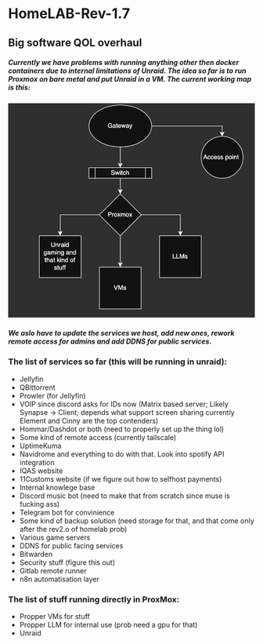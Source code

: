 # HomeLAB-Rev-1.7
## Big software QOL overhaul
##### Currently we have problems with running anything other then docker containers due to internal limitations of Unraid. The idea so far is to run Proxmox on bare metal and put Unraid in a VM. The current working map is this:

![map v1](/pics/map_v1.jpg "map v1")

##### We aslo have to update the services we host, add new ones, rework remote access for admins and add DDNS for public services. 

### The list of services so far (this will be running in unraid):
 - Jellyfin
 - QBittorrent
 - Prowler (for Jellyfin)
 - VOIP since discord asks for IDs now (Matrix based server; Likely Synapse -> Client; depends what support screen sharing currently Element and Cinny are the top contenders)
 - Hommar/Dashdot or both (need to properly set up the thing lol)
 - Some kind of remote access (currently tailscale)
 - UptimeKuma
 - Navidrome and everything to do with that. Look into spotify API integration
 - IQAS website
 - 11Customs website (if we figure out how to selfhost payments)
 - Internal knowlege base
 - Discord music bot (need to make that from scratch since muse is fucking ass)
 - Telegram bot for convinience
 - Some kind of backup solution (need storage for that, and that come only after the rev2.o of homelab prob)
 - Various game servers
 - DDNS for public facing services
 - Bitwarden
 - Security stuff (figure this out)
 - Gitlab remote runner
 - n8n automatisation layer
 ### The list of stuff running directly in ProxMox:
 - Propper VMs for stuff
 - Propper LLM for internal use (prob need a gpu for that)
 - Unraid